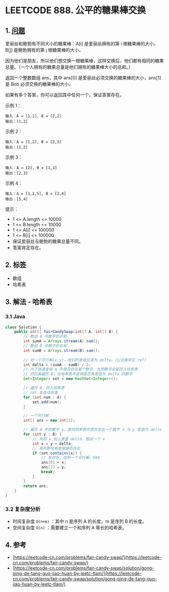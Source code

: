 # LEETCODE 888. 公平的糖果棒交换

## 1. [问题](https://leetcode-cn.com/problems/fair-candy-swap/)

爱丽丝和鲍勃有不同大小的糖果棒：A\[i\] 是爱丽丝拥有的第 i 根糖果棒的大小，B\[j\] 是鲍勃拥有的第 j 根糖果棒的大小。

因为他们是朋友，所以他们想交换一根糖果棒，这样交换后，他们都有相同的糖果总量。（一个人拥有的糖果总量是他们拥有的糖果棒大小的总和。）

返回一个整数数组 ans，其中 ans\[0\] 是爱丽丝必须交换的糖果棒的大小，ans\[1\] 是 Bob 必须交换的糖果棒的大小。

如果有多个答案，你可以返回其中任何一个。保证答案存在。

示例 1：

```text
输入：A = [1,1], B = [2,2]
输出：[1,2]
```

示例 2：

```text
输入：A = [1,2], B = [2,3]
输出：[1,2]
```

示例 3：

```text
输入：A = [2], B = [1,3]
输出：[2,3]
```

示例 4：

```text
输入：A = [1,2,5], B = [2,4]
输出：[5,4]
```

提示：

* 1 &lt;= A.length &lt;= 10000 
* 1 &lt;= B.length &lt;= 10000 
* 1 &lt;= A\[i\] &lt;= 100000 
* 1 &lt;= B\[i\] &lt;= 100000 
* 保证爱丽丝与鲍勃的糖果总量不同。 
* 答案肯定存在。

## 2. 标签

* 数组
* 哈希表

## 3. 解法 - 哈希表

### 3.1 Java

```java
class Solution {
    public int[] fairCandySwap(int[] A, int[] B) {
        // 数组 A 中数字的总和
        int sumA = Arrays.stream(A).sum();
        // 数组 B 中数字的总和
        int sumB = Arrays.stream(B).sum();
        
        // 对一个可行解(x,y)，他们的差值应该为 delta。（公式推导见 ref）
        int delta = (sumA - sumB) / 2;
        // 为了快速查询 A 中是否存在某个数字，先把数字全部存入哈希表
        // 然后再遍历 B，在哈希表中查询是否有差值为 delta 的数字
        Set<Integer> set = new HashSet<Integer>();

        // 遍历 A，存入哈希表
        // set 会自动去重
        for (int num : A) {
            set.add(num);
        }

        // 一个可行解
        int[] ans = new int[2];

        // 遍历 B 中的数字 y，查找哈希表中是否存在一个数字 x 与 y 差值为 delta
        for (int y : B) {
            // 先将 y 加上差值 delta，假设一个 x
            int x = y + delta;
            // 再判断哈希表里是否存在
            if (set.contains(x)) {
                // 若存在，找到一个可行解，886
                ans[0] = x;
                ans[1] = y;
                break;
            }
        }
        return ans;
    }
}
```

### 3.2 复杂度分析

* 时间复杂度 `O(n+m)` ：其中 n 是序列 A 的长度，m 是序列 B 的长度。
* 空间复杂度 `O(n)` ：需要建立一个和序列 A 等长的哈希表。

## 4. 参考

* [https://leetcode-cn.com/problems/fair-candy-swap/](https://leetcode-cn.com/problems/fair-candy-swap/)
* [https://leetcode-cn.com/problems/fair-candy-swap/solution/gong-ping-de-tang-guo-jiao-huan-by-leetc-tlam/](https://leetcode-cn.com/problems/fair-candy-swap/solution/gong-ping-de-tang-guo-jiao-huan-by-leetc-tlam/)

